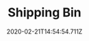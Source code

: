 ---
templateKey: blog-post
title: Shipping Bin
type: building
description: Wood (150), Throw items inside to sell them overnight.
featuredpost: false
date: 2020-02-21T14:54:54.711Z
featuredimage: /img/Shipping_Bin.png
cost: 250
footprint: 2x1
source: robin
tags:
  - Wood
---